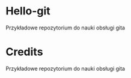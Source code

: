 # Hello-git
Przykładowe repozytorium do nauki obsługi gita

# Credits
Przykładowe repozytorium do nauki obsługi gita
